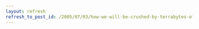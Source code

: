 ```yaml
---
layout: refresh
refresh_to_post_id: /2005/07/03/how-we-will-be-crushed-by-terrabytes-of-data
---
```

